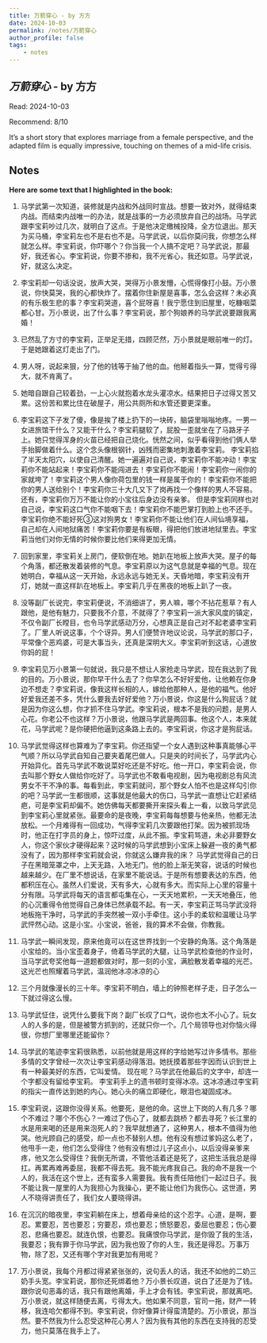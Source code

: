 ```yaml
---
title: 万箭穿心 - by 方方
date: 2024-10-03
permalink: /notes/万箭穿心
author_profile: false
tags:
    - notes
---
```


## *万箭穿心* - by 方方

Read: 2024-10-03

Recommend: 8/10

It’s a short story that explores marriage from a female perspective, and the adapted film is equally impressive, touching on themes of a mid-life crisis.

## Notes

**Here are some text that I highlighted in the book:** 

1. 马学武第一次知道，装修就是内战和外战同时宣战。想要一致对外，就得结束内战。而结束内战唯一的办法，就是战事的一方必须放弃自己的战场。马学武跟李宝莉吵过几次，就明白了这点。于是他决定缴械投降，全方位退出。那天为买马桶，李宝莉左也不是右也不是。马学武说，以后你莫问我，你想怎么样就怎么样。李宝莉说，你吓哪个？你当我一个人搞不定吧？马学武说，那最好，我还省心。李宝莉说，你要不掺和，我不光省心，我还如意。马学武说，好，就这么决定。

1. 李宝莉却一句话没说，放声大哭，哭得万小景发懵，心慌得像打小鼓。万小景说，你快莫哭，我的心都快炸了。摆着你住新屋是喜事，怎么会这样？未必真的有乐极生悲的事？李宝莉哭道，喜个屁呀喜！我宁愿住到旧屋里，吃糠咽菜都心甘。万小景说，出了什么事？李宝莉说，那个狗娘养的马学武说要跟我离婚！

1. 已然乱了方寸的李宝莉，正举足无措，四顾茫然，万小景就是眼前唯一的灯。于是她跟着这灯走出了门。

1. 男人呀，说起来狠，分了他的钱等于抽了他的血。他掰着指头一算，觉得亏得大，就不肯离了。

1. 她暗自跟自己较着劲，一上心火就抱着水龙头灌凉水。结果把日子过得又苦又累。这份苦和累比住在破屋子，用公共厕所和水管还要更深重。

1. 李宝莉这下子发了傻，像是挨了楼上扔下的一块砖，脑袋里嗡嗡地疼。一男一女进旅馆干什么？又能干什么？李宝莉腿软了，屁股一歪就坐在了马路牙子上。她只觉得浑身的火苗已经把自己烧化。恍然之间，似乎看得到他们俩人举手抬脚做着什么。这个念头像根钢针，凶残而密集地刺激着李宝莉。 李宝莉掐了半天太阳穴，以使自己清醒。她一遍遍对自己说，李宝莉你不能冲动！李宝莉你不能站起来！李宝莉你不能闯进去！李宝莉你不能闹！李宝莉你一闹你的家就垮了！李宝莉这个男人像你荷包里的钱一样是属于你的！李宝莉你不能把你的男人送给别个！李宝莉你三十大几又下了岗再找一个像样的男人不容易。还有，李宝莉你万万不能让你的小宝往后身边没有亲爹。 但是李宝莉同样也对自己说，李宝莉这口气你不能咽下去！李宝莉你不能巴掌打到脸上也不还手。李宝莉你绝不能好死③这对狗男女！李宝莉你不能让他们在人间仙境享福，自己却在人间地狱痛苦！李宝莉你要是有板眼，得把他们放进地狱里去。李宝莉当他们对你无情的时候你要比他们来得更加无情。

1. 回到家里，李宝莉关上房门，便软倒在地。她趴在地板上放声大哭。屋子的每个角落，都还散发着装修的气息。李宝莉原以为这气息就是幸福的气息。现在她明白，幸福从这一天开始，永远永远与她无关。天昏地暗，李宝莉没有开灯，她就一直这样趴在地板上。李宝莉几乎在黑夜的地板上趴了一夜。

1. 没等副厂长说完，李宝莉便说，不消细讲了，男人嘛，哪个不拈花惹草？有人跟他，是他有魅力，只要我不介意，不就得了？李宝莉一派大家风度的镇定，不仅令副厂长瞠目，也令马学武感动万分，心想真正是自己对不起老婆李宝莉了。厂里人听说这事，个个讶异。男人们便赞许地议论说，马学武的那口子，平常像个恶鸡婆，可是大事当头，还真是深明大义。李宝莉听到这话，心道放你妈的屁！

1. 李宝莉见万小景第一句就说，我只是不想让人家抢走马学武，现在我达到了我的目的。万小景说，那你早干什么去了？你早怎么不好好爱他，让他赖在你身边不想走？李宝莉说，像我这样长相的人，嫁给他那种人，是他的福气。他好好爱我还差不多，凭什么要我去好好爱他？万小景说，你这是什么狗屁话？就是因为你这么想，你才抓不住马学武。李宝莉说，根本不是我的问题，是男人心花。你老公不也这样？万小景说，他跟马学武是两回事。他这个人，本来就花，马学武呢？是你硬把他逼到这条路上去的。李宝莉说，你这才是狗屁话。

1. 马学武觉得这样也算难为了李宝莉。你还指望一个女人遇到这种事真能够心平气顺？所以马学武自知自己要夹着尾巴做人。只是夹的时间长了，马学武内心开始异化。首先马学武不敢说菜好吃还是不好吃。他一开口，李宝莉会说，你去叫那个野女人做给你吃好了。马学武也不敢看电视剧，因为电视剧总有风流男女不干不净的事。每看到此，李宝莉就问，那个野女人怕不也是这样勾引你的吧？马学武一生都很顺，这事就是他最大的伤口，马学武一直想让它赶紧结疤，可是李宝莉却偏不。她仿佛每天都要撕开来探头看上一看，以致马学武见到李宝莉心里就紧张。最要命的是夜晚，李宝莉每每想要与他亲热，他都无法放松。一个月难得有一回成功，气得李宝莉几次要跟他打架。因为被抓现场时，他正在打字员的身上，惊吓过度，从此不振。李宝莉骂道，未必非要野女人，你这个家伙才硬得起来？这时候的马学武想到小宝床上躲避一夜的勇气都没有了，因为那样李宝莉就会说，你就这么嫌弃我的床？ 马学武觉得自己的日子在黑暗笼罩之中，上天无路，入地无门。他的脸上渐无笑容，说话的时候也越来越少。在厂里不想说话，在家里不能说话。于是所有想要表达的东西，他都积压在心。虽然人们爱说，天有多大，心就有多大。而实际上心里的容量十分有限。马学武将每天的语言都屯集在心，一天天地累积，一天天地叠压，他的心沉重得令他觉得自己身体已然承载不起。有一天，李宝莉正骂马学武没将地板拖干净时，马学武的手突然被一双小手牵住。这小手的柔软和温暖让马学武怦然心动。这是小宝。小宝说，爸爸，我的算术不会做，你教我。

1. 马学武一瞬间发现，原来他竟可以在这世界找到一个安静的角落。这个角落是小宝给的。当小宝歪着身子，倚着马学武的大腿，让马学武检查他的作业时，当马学武夸奖他每一道题都做对时，那一刻的小宝，满脸散发着幸福的光芒。这光芒也照耀着马学武，温润他冰凉冰凉的心

1. 三个月就像漫长的三十年。李宝莉不明白，墙上的钟照老样子走，日子怎么一下就过得这么慢。

1. 马学武怔住，说凭什么要我下岗？副厂长叹了口气，说你也太不小心了。玩女人的人多的是，但是被警方抓到的，还就只你一个。几个局领导也对你恼火得很，你想厂里哪里还能留你？

1. 马学武的笔迹李宝莉很熟悉，以前他就是用这样的字给她写过许多情书。那些多情的文字曾经一次次让李宝莉感动得落泪。她抚摸着那些字因而认识到世上有一种最美好的东西，它叫爱情。 现在呢？马学武在他最后的文字中，却连一个字都没有留给李宝莉。 李宝莉手上的遗书顿时变得冰凉。这冰凉通过李宝莉的指尖一直传达到她的内心。她心头的痛立即硬化，眼泪也凝固成冰。

1. 李宝莉说，这跟你没得关系。他要死，是他的命。这世上下岗的人有几多？哪个不难过？哪个不伤心？一难过了伤心了，就都去跳桥？都去寻死？长江里的水是用来喝的还是用来泡死人的？我早就想通了，这种男人，根本不值得为他哭。他光顾自己的感受，却一点也不替别人想。他有没有想过爹妈这么老了，他甩手一走，他们怎么受得住？他有没有想过儿子这点小，以后没得亲爹来疼，他又怎么受得住？我倒无所谓，不管他活着还是死了，这把生活我总是得扛。再累再难再委屈，我都不得去死。我不能光疼我自己。我的命不是我一个人的，我活在这个世上，还有蛮多人需要我。我有责任陪他们一起过日子。我不能让我一屋里的人为我担心为我操心，更不能让他们为我伤心。这世道，男人不晓得讲责任了，我们女人要晓得讲。

1. 在沉沉的暗夜里，李宝莉躺在床上，想着母亲给的这个忍字。心道，是啊，要忍。累要忍，苦也要忍；穷要忍，烦也要忍；愤怒要忍，委屈也要忍；伤心要忍，悲痛也要忍。就连仇恨，也要忍。我痛恨你马学武，是你毁了我的生活，我要忍；我有罪于你马学武，因为我也毁了你的人生，我还是得忍。万事万物，除了忍，又还有哪个字对我更加有用呢？

1. 万小景说，我每个月都过得紧紧张张的，说句丢人的话，我还不如他的二奶三奶手头宽。李宝莉说，那你还死绑着他？万小景长叹道，说白了还是为了钱。跟你说句恶毒的话，我只有跟他离婚，手上才会有钱。李宝莉说，那就离吧。万小景说，就这样随便去离，亏得太大。他如果不同意，官司一拖，财产一转移，我连哈欠都得不到。李宝莉说，你好像算计得蛮清楚的。万小景说，那当然。要不然我为什么忍受这种花心男人？因为我有其他的东西在支持我的忍受力，他只莫落在我手上了。

